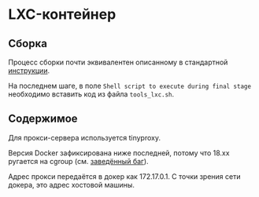 # LXC-контейнер


## Сборка

Процесс сборки почти эквивалентен описанному в стандартной [инструкции](https://github.yandex-team.ru/search-interfaces/trendbox-ci/blob/master/docs/3-recipes/build-lxc.md).

На последнем шаге, в поле `Shell script to execute during final stage` необходимо вставить код из файла `tools_lxc.sh`.

## Содержимое

Для прокси-сервера используется tinyproxy.

Версия Docker зафиксирована ниже последней, потому что 18.xx ругается на cgroup (см. [заведённый баг](https://github.com/docker/for-linux/issues/219)).

Адрес прокси передаётся в докер как 172.17.0.1. С точки зрения сети докера, это адрес хостовой машины.
